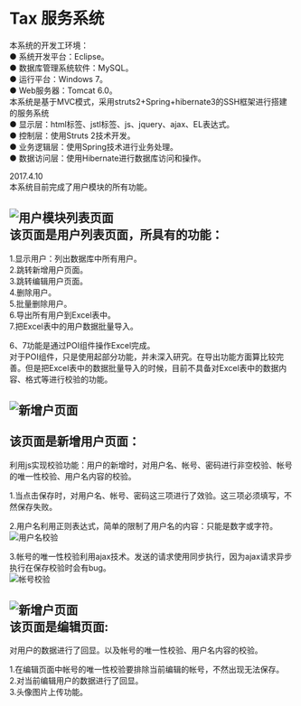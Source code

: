 # Tax 服务系统


本系统的开发工环境：<br/>
●	系统开发平台：Eclipse。<br/>
●	数据库管理系统软件：MySQL。<br/>
●	运行平台：Windows 7。<br/>
●	Web服务器：Tomcat 6.0。<br/>
本系统是基于MVC模式，采用struts2+Spring+hibernate3的SSH框架进行搭建的服务系统<br/>
●	显示层：html标签、jstl标签、js、jquery、ajax、EL表达式。<br/>
●	控制层：使用Struts 2技术开发。<br/>
●	业务逻辑层：使用Spring技术进行业务处理。<br/>
●	数据访问层：使用Hibernate进行数据库访问和操作。<br/>


2017.4.10<br/>
本系统目前完成了用户模块的所有功能。<br/>


![用户模块列表页面](https://github.com/385937224/Tax/raw/master/imges4md/1123123.png)<br/>
该页面是用户列表页面，所具有的功能：<br/>
------------------------------------------
1.显示用户：列出数据库中所有用户。<br/>
2.跳转新增用户页面。<br/>
3.跳转编辑用户页面。<br/>
4.删除用户。<br/>
5.批量删除用户。<br/>
6.导出所有用户到Excel表中。<br/>
7.把Excel表中的用户数据批量导入。<br/>

6、7功能是通过POI组件操作Excel完成。<br/>
对于POI组件，只是使用起部分功能，并未深入研究。在导出功能方面算比较完善。但是把Excel表中的数据批量导入的时候，目前不具备对Excel表中的数据内容、格式等进行校验的功能。

	
![新增户页面](https://github.com/385937224/Tax/raw/master/imges4md/1.png)<br/>	
该页面是新增用户页面：<br/>
---------------------------------
利用js实现校验功能：用户的新增时，对用户名、帐号、密码进行非空校验、帐号的唯一性校验、用户名内容的校验。<br/>

1.当点击保存时，对用户名、帐号、密码这三项进行了效验。这三项必须填写，不然保存失败。<br/>

2.用户名利用正则表达式，简单的限制了用户名的内容：只能是数字或字符。<br/>
![用户名校验](https://github.com/385937224/Tax/raw/master/imges4md/2.png)<br/>

3.帐号的唯一性校验利用ajax技术。发送的请求使用同步执行，因为ajax请求异步执行在保存校验时会有bug。<br/>
![帐号校验](https://github.com/385937224/Tax/raw/master/imges4md/3.png)<br/>


![新增户页面](https://github.com/385937224/Tax/raw/master/imges4md/4.png)<br/>
该页面是编辑页面:<br/>
-----------------------------------------
对用户的数据进行了回显。以及帐号的唯一性校验、用户名内容的校验。<br/>

1.在编辑页面中帐号的唯一性校验要排除当前编辑的帐号，不然出现无法保存。<br/>
2.对当前编辑用户的数据进行了回显。<br/>
3.头像图片上传功能。<br/>
	
	
